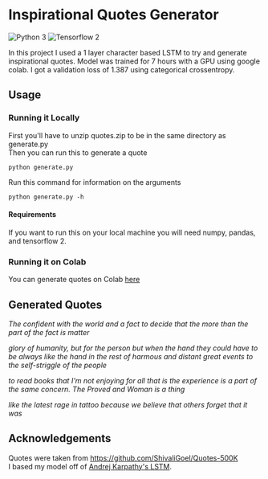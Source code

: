 # Inspirational Quotes Generator
![Python 3](https://img.shields.io/badge/Python-3-green?style=plastic)
![Tensorflow 2](https://img.shields.io/badge/Tensorflow-2-green?style=plastic)

In this project I used a 1 layer character based LSTM to try and generate inspirational quotes. Model was trained for 7 hours with a GPU using google colab. I got a validation loss of 1.387 using categorical crossentropy.

## Usage
### Running it Locally
First you'll have to unzip quotes.zip to be in the same directory as generate.py<br>
Then you can run this to generate a quote
~~~
python generate.py
~~~
Run this command for information on the arguments
~~~
python generate.py -h
~~~
#### Requirements
If you want to run this on your local machine you will need numpy, pandas, and tensorflow 2.

### Running it on Colab
You can generate quotes on Colab [here](https://colab.research.google.com/drive/1QlRzyMSY7dD2HOjPjHsJz5RxE-HpTNRk?usp=sharing)

## Generated Quotes
*The confident with the world and a fact to decide that the more than the part of the fact is matter*

*glory of humanity, but for the person but when the hand they could have to be always like the hand in the rest of harmous and distant great events to the self-striggle of the people*

*to read books that I'm not enjoying for all that is the experience is a part of the same concern.  The Proved and Woman is a thing*

*like the latest rage in tattoo because we believe that others forget that it was*

## Acknowledgements

Quotes were taken from https://github.com/ShivaliGoel/Quotes-500K <br>
I based my model off of <a href = "http://karpathy.github.io/2015/05/21/rnn-effectiveness/">
Andrej Karpathy's LSTM</a>.
